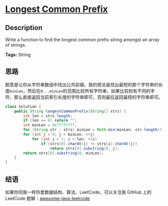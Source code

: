 # [Longest Common Prefix][title]

## Description

Write a function to find the longest common prefix string amongst an array of strings.

**Tags:** String


## 思路

题意是让你从字符串数组中找出公共前缀，我的想法是找出最短的那个字符串的长度`minLen`，然后在`0...minLen`的范围比较所有字符串，如果比较到有不同的字符，那么直接返回当前索引长度的字符串即可，否则最后返回最短的字符串即可。

```java
class Solution {
    public String longestCommonPrefix(String[] strs) {
        int len = strs.length;
        if (len == 0) return "";
        int minLen = 0x7fffffff;
        for (String str : strs) minLen = Math.min(minLen, str.length());
        for (int j = 0; j < minLen; ++j)
            for (int i = 1; i < len; ++i)
                if (strs[0].charAt(j) != strs[i].charAt(j))
                    return strs[0].substring(0, j);
        return strs[0].substring(0, minLen);
    }
}
```


## 结语

如果你同我一样热爱数据结构、算法、LeetCode，可以关注我 GitHub 上的 LeetCode 题解：[awesome-java-leetcode][ajl]



[title]: https://leetcode.com/problems/longest-common-prefix
[ajl]: https://github.com/Blankj/awesome-java-leetcode
